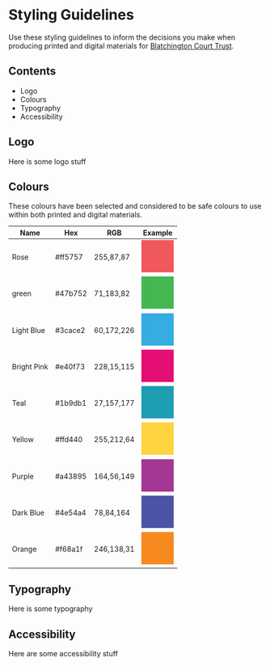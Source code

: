 # Styling Guidelines

Use these styling guidelines to inform the decisions you make when producing printed and digital materials for [Blatchington Court Trust](https://www.blatchingtoncourt.org.uk/).

## Contents
 - Logo
 - Colours
 - Typography
 - Accessibility

## Logo
Here is some logo stuff

## Colours

These colours have been selected and considered to be safe colours to use within both printed and digital materials.

| Name | Hex | RGB | Example |
|------|-----|-----|--------|
| Rose | #ff5757 | 255,87,87 | ![Rose](/assets/images/rose.jpg) |
| green | #47b752 | 71,183,82 |![Green](/assets/images/green.jpg)|
| Light Blue | #3cace2 | 60,172,226 |![Light Blue](/assets/images/light-blue.jpg)|
| Bright Pink |#e40f73 | 228,15,115 |![Bright Pink](/assets/images/pink.jpg)|
| Teal | #1b9db1 | 27,157,177 | ![Teal](/assets/images/blue.jpg)|
| Yellow |#ffd440 | 255,212,64 |![Yellow](/assets/images/yellow.jpg)|
| Purple | #a43895 | 164,56,149 |![Purple](/assets/images/purple.jpg)|
| Dark Blue | #4e54a4 | 78,84,164 |![Dark Blue](/assets/images/dark-blue.jpg)|
| Orange | #f68a1f | 246,138,31 |![Orange](assets/images/ornage.jpg)|

## Typography
Here is some typography

## Accessibility
Here are some accessibility stuff



